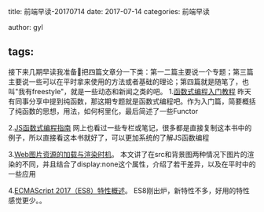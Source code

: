 title: 前端早读-20170714
date: 2017-07-14
categories: 前端早读

author: gyl

tags:
---
接下来几期早读我准备把四篇文章分一下类：第一二篇主要说一个专题；第三篇主要说一些可以在平时拿来使用的方法或者基础的理论；第四篇就是随笔了，也叫"我有freestyle"，就是一些动态和新闻之类的吧。
1.[函数式编程入门教程](http://www.ruanyifeng.com/blog/2017/02/fp-tutorial.html)
昨天有同事分享中提到纯函数，那这期专题就是函数式编程吧。作为入门篇，简要概括了纯函数的思想，用法，如何柯里化，最后简述了一些Functor


2.[JS函数式编程指南](https://llh911001.gitbooks.io/mostly-adequate-guide-chinese/content/)
网上也看过一些专栏或笔记，很多都是直接复制这本书中的例子，所以直接看这本书就好了，可以更加系统的了解JS函数编程


3.[Web图片资源的加载与渲染时机](https://segmentfault.com/a/1190000010032501)。
本文讲了在src和背景图两种情况下图片的渲染的不同，并且结合了display:none这个属性，介绍了若干差异，以及在平时中的一些应用

4.[ECMAScript 2017（ES8）特性概述](https://zhuanlan.zhihu.com/p/27844393)。
ES8刚出炉，新特性不多，好用的特性感觉更少。。